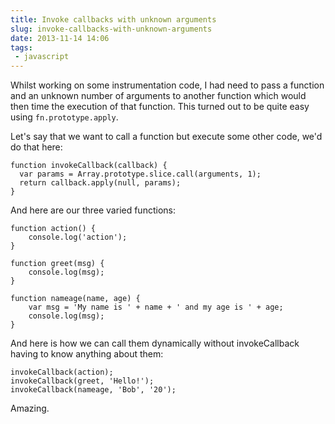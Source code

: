 ---title: Invoke callbacks with unknown argumentsslug: invoke-callbacks-with-unknown-argumentsdate: 2013-11-14 14:06tags:  - javascript---Whilst working on some instrumentation code, I had need to pass a function and an unknown number of arguments to another function which would then time the execution of that function. This turned out to be quite easy using `fn.prototype.apply`.

Let's say that we want to call a function but execute some other code, we'd do that here:

    function invokeCallback(callback) {
      var params = Array.prototype.slice.call(arguments, 1);
      return callback.apply(null, params);
    }

And here are our three varied functions:

    function action() {
        console.log('action');
    }

    function greet(msg) {
        console.log(msg);
    }

    function nameage(name, age) {
        var msg = 'My name is ' + name + ' and my age is ' + age;
        console.log(msg);
    }

And here is how we can call them dynamically without invokeCallback having to know anything about them:

    invokeCallback(action);
    invokeCallback(greet, 'Hello!');
    invokeCallback(nameage, 'Bob', '20');

Amazing.